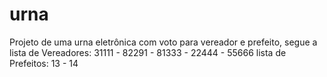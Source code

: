 # urna
Projeto de uma urna eletrônica com voto para vereador e prefeito, segue a lista de Vereadores: 31111 - 82291 - 81333 - 22444 - 55666  lista de Prefeitos: 13 - 14
